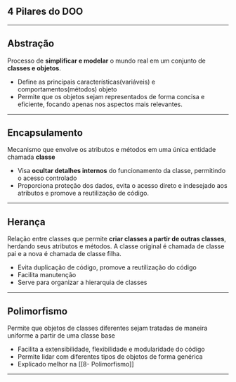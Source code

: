 ## 4 Pilares do DOO
___
## Abstração
Processo de **simplificar e modelar** o mundo real em um conjunto de **classes e objetos**.
- Define as principais características(variáveis) e comportamentos(métodos) objeto
- Permite que os objetos sejam representados de forma concisa e eficiente, focando apenas nos aspectos mais relevantes.
___
## Encapsulamento
Mecanismo que envolve os atributos e métodos em uma única entidade chamada **classe**
- Visa **ocultar detalhes internos** do funcionamento da classe, permitindo o acesso controlado
- Proporciona proteção dos dados, evita o acesso direto e indesejado aos atributos e promove a reutilização de código.
___
## Herança
Relação entre classes que permite **criar classes a partir de outras classes**, herdando seus atributos e métodos.
A classe original é chamada de classe pai e a nova é chamada de classe filha.
- Evita duplicação de código, promove a reutilização do código
- Facilita manutenção
- Serve para organizar a hierarquia de classes
___
## Polimorfismo
Permite que objetos de classes diferentes sejam tratadas de maneira uniforme a partir de uma classe base
- Facilita a extensibilidade, flexibilidade e modularidade do código
- Permite lidar com diferentes tipos de objetos de forma genérica
- Explicado melhor na [[8- Polimorfismo]]
___ 
